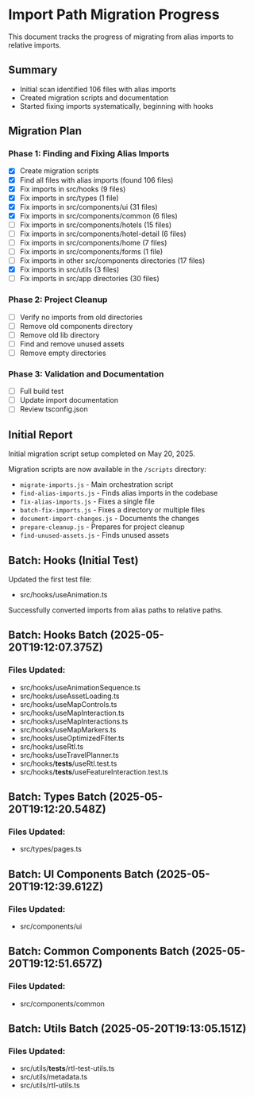 # Import Path Migration Progress

This document tracks the progress of migrating from alias imports to relative imports.

## Summary

- Initial scan identified 106 files with alias imports
- Created migration scripts and documentation
- Started fixing imports systematically, beginning with hooks

## Migration Plan

### Phase 1: Finding and Fixing Alias Imports

- [x] Create migration scripts
- [x] Find all files with alias imports (found 106 files)
- [x] Fix imports in src/hooks (9 files)
- [x] Fix imports in src/types (1 file)
- [x] Fix imports in src/components/ui (31 files)
- [x] Fix imports in src/components/common (6 files)
- [ ] Fix imports in src/components/hotels (15 files)
- [ ] Fix imports in src/components/hotel-detail (6 files)
- [ ] Fix imports in src/components/home (7 files)
- [ ] Fix imports in src/components/forms (1 file)
- [ ] Fix imports in other src/components directories (17 files)
- [x] Fix imports in src/utils (3 files)
- [ ] Fix imports in src/app directories (30 files)

### Phase 2: Project Cleanup

- [ ] Verify no imports from old directories
- [ ] Remove old components directory
- [ ] Remove old lib directory
- [ ] Find and remove unused assets
- [ ] Remove empty directories

### Phase 3: Validation and Documentation

- [ ] Full build test
- [ ] Update import documentation
- [ ] Review tsconfig.json

## Initial Report

Initial migration script setup completed on May 20, 2025.

Migration scripts are now available in the `/scripts` directory:

- `migrate-imports.js` - Main orchestration script
- `find-alias-imports.js` - Finds alias imports in the codebase
- `fix-alias-imports.js` - Fixes a single file
- `batch-fix-imports.js` - Fixes a directory or multiple files
- `document-import-changes.js` - Documents the changes
- `prepare-cleanup.js` - Prepares for project cleanup
- `find-unused-assets.js` - Finds unused assets

## Batch: Hooks (Initial Test)

Updated the first test file:

- src/hooks/useAnimation.ts

Successfully converted imports from alias paths to relative paths.
## Batch: Hooks Batch (2025-05-20T19:12:07.375Z)

### Files Updated:

- src/hooks/useAnimationSequence.ts
- src/hooks/useAssetLoading.ts
- src/hooks/useMapControls.ts
- src/hooks/useMapInteraction.ts
- src/hooks/useMapInteractions.ts
- src/hooks/useMapMarkers.ts
- src/hooks/useOptimizedFilter.ts
- src/hooks/useRtl.ts
- src/hooks/useTravelPlanner.ts
- src/hooks/__tests__/useRtl.test.ts
- src/hooks/__tests__/useFeatureInteraction.test.ts

## Batch: Types Batch (2025-05-20T19:12:20.548Z)

### Files Updated:

- src/types/pages.ts

## Batch: UI Components Batch (2025-05-20T19:12:39.612Z)

### Files Updated:

- src/components/ui

## Batch: Common Components Batch (2025-05-20T19:12:51.657Z)

### Files Updated:

- src/components/common

## Batch: Utils Batch (2025-05-20T19:13:05.151Z)

### Files Updated:

- src/utils/__tests__/rtl-test-utils.ts
- src/utils/metadata.ts
- src/utils/rtl-utils.ts
